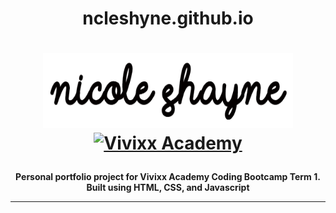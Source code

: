 <h1 align="center">ncleshyne.github.io</h1>
<h1 align="center">

  <a href="https://ncleshyne.github.io" target="_blank"><img width="400" height="120" alt="Nicole Shayne" src="images/l.png"></a>
  <a href="https://vivixxacademy.com/inetcon2017/wp-content/uploads/2017/04/vivixx-academy.png"><img width="300" height="220" src="https://vivixxacademy.com/inetcon2017/wp-content/uploads/2017/04/vivixx-academy.png" alt="Vivixx Academy" />  </a>
</h1>

<p align="center"><b>Personal portfolio project for Vivixx Academy Coding Bootcamp Term 1.<br>
Built using HTML, CSS, and Javascript
</b></p>

---
